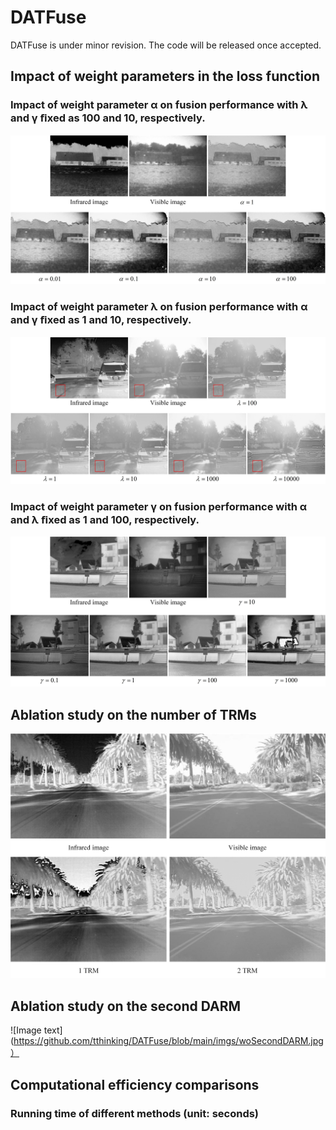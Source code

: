 # DATFuse
DATFuse is under minor revision. The code will be released once accepted.


## Impact of weight parameters in the loss function

### Impact of weight parameter α on fusion performance with λ and γ ﬁxed as 100 and 10, respectively. 
![Image text](https://github.com/tthinking/DATFuse/blob/main/imgs/alpha.jpg)

### Impact of weight parameter λ on fusion performance with α and γ ﬁxed as 1 and 10, respectively.
![Image text](https://github.com/tthinking/DATFuse/blob/main/imgs/lambda.jpg)

### Impact of weight parameter γ on fusion performance with α and λ ﬁxed as 1 and 100, respectively.
![Image text](https://github.com/tthinking/DATFuse/blob/main/imgs/gamma.jpg)


## Ablation study on the number of TRMs
![Image text](https://github.com/tthinking/DATFuse/blob/main/imgs/ablationTRM.jpg)

## Ablation study on the second DARM
![Image text](https://github.com/tthinking/DATFuse/blob/main/imgs/woSecondDARM.jpg）

## Computational efficiency comparisons

### Running time of different methods (unit: seconds)

